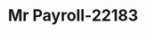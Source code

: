 ---
f_zip-code: 30501
f_state-code: GA
title: Mr Payroll-22183
f_phone: 770-535-6782
f_city-only: Gainesville
f_address: 937 Queen City Pkwy Gainesville
f_location-unique-id: '22183'
slug: mr-payroll-22183
updated-on: '2024-05-30T13:46:58.046Z'
created-on: '2024-05-30T13:36:59.803Z'
published-on: '2024-05-30T13:54:32.469Z'
f_city-state: cms/city/gainesville-ga.md
f_company: cms/company/mr-payroll.md
f_state: cms/state/georgia.md
layout: '[payday-loan].html'
tags: payday-loan
---